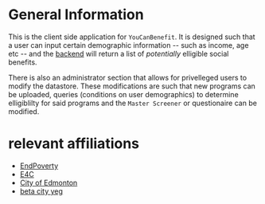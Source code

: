 # General Information

This is the client side application for `YouCanBenefit`. It is designed such that a user can input certain demographic information 
-- such as income, age etc -- and the [backend](https://github.com/yeg-relief/youcanbenefit/backend) will return a list of *potentially* 
elligible social benefits. 

There is also an administrator section that allows for privelleged users to modify the datastore. These modifications are such that 
new programs can be uploaded, queries (conditions on user demographics) to determine elligiblilty for said programs and 
the `Master Screener` or questionaire can be modified. 



# relevant affiliations

* [EndPoverty](https://www.endpovertyedmonton.ca/)
* [E4C](http://e4calberta.org/)
* [City of Edmonton](https://www.edmonton.ca/)
* [beta city yeg](https://betacity.ca/)

